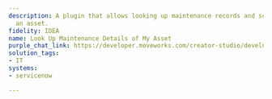 ```yaml
---
description: A plugin that allows looking up maintenance records and schedules for
  an asset.
fidelity: IDEA
name: Look Up Maintenance Details of My Asset
purple_chat_link: https://developer.moveworks.com/creator-studio/developer-tools/purple-chat/?conversation=%7B%22startTimestamp%22%3A%2211%3A43+AM%22%2C%22messages%22%3A%5B%7B%22parts%22%3A%5B%7B%22richText%22%3A%22%3Cp%3EI+want+to+see+the+maintenance+details+for+my+assets%3C%2Fp%3E%22%7D%5D%2C%22role%22%3A%22user%22%7D%2C%7B%22parts%22%3A%5B%7B%22richText%22%3A%22%3Cp%3EI+can+help+with+that.+Here+are+the+assets+assigned+to+you+in+%3Cb%3EServiceNow%3C%2Fb%3E.+Which+one+are+you+looking+for%3F%3C%2Fp%3E%22%7D%2C%7B%22buttons%22%3A%5B%7B%22buttonText%22%3A%22MacBook+Pro+16-inch+%28C02G308QJYVW%29%22%7D%2C%7B%22buttonText%22%3A%22Dell+Monitor+U308F%22%7D%2C%7B%22buttonText%22%3A%22iPhone+14+Pro+%28F17Y53N4P2%29%22%7D%5D%7D%5D%2C%22role%22%3A%22assistant%22%7D%2C%7B%22parts%22%3A%5B%7B%22richText%22%3A%22%3Cp%3EMacBook+Pro+16-inch+%28C02G308QJYVW%29%3C%2Fp%3E%22%7D%5D%2C%22role%22%3A%22user%22%7D%2C%7B%22parts%22%3A%5B%7B%22reasoningSteps%22%3A%5B%7B%22richText%22%3A%22Searching+for+asset+%27MacBook+Pro+16-inch+%28C02G308QJYVW%29%27+in+ServiceNow.%22%2C%22status%22%3A%22success%22%7D%2C%7B%22richText%22%3A%22Fetching+maintenance+records+and+schedule.%22%2C%22status%22%3A%22success%22%7D%5D%7D%2C%7B%22richText%22%3A%22%3Cp%3EHere+are+the+maintenance+details+for+%3Cb%3EMacBook+Pro+16-inch+%28C02G308QJYVW%29%3C%2Fb%3E.%3C%2Fp%3E%3Cp%3E%3Cb%3EPast+Maintenance%3A%3C%2Fb%3E%3C%2Fp%3E%3Cul%3E%3Cli%3E%3Cb%3EAug+15%2C+2023%3A%3C%2Fb%3E+Battery+replacement+%28INC0010045%29%3C%2Fli%3E%3C%2Ful%3E%3Cp%3E%3Cb%3EUpcoming+Schedule%3A%3C%2Fb%3E%3C%2Fp%3E%3Cul%3E%3Cli%3E%3Cb%3EOct+28%2C+2024%3A%3C%2Fb%3E+Logic+board+diagnostics+%28CHG0030012%29%3C%2Fli%3E%3C%2Ful%3E%22%7D%2C%7B%22citations%22%3A%5B%7B%22citationTitle%22%3A%22MacBook+Pro+16-inch+%28C02G308QJYVW%29%22%2C%22connectorName%22%3A%22servicenow%22%7D%5D%7D%5D%2C%22role%22%3A%22assistant%22%7D%5D%7D
solution_tags:
- IT
systems:
- servicenow

---
```

